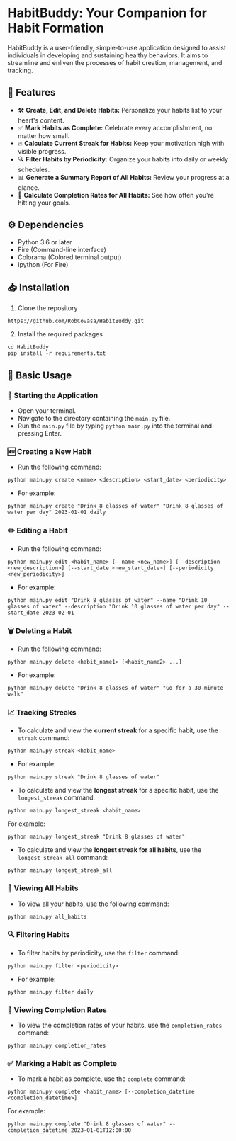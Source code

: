 
# HabitBuddy: Your Companion for Habit Formation

HabitBuddy is a user-friendly, simple-to-use application designed to assist individuals in developing and sustaining healthy behaviors. It aims to streamline and enliven the processes of habit creation, management, and tracking.

## 🎯 Features

-   🛠 **Create, Edit, and Delete Habits:** Personalize your habits list to your heart's content.
-   ✅ **Mark Habits as Complete:** Celebrate every accomplishment, no matter how small.
-   🔥 **Calculate Current Streak for Habits:** Keep your motivation high with visible progress.
-   🔍 **Filter Habits by Periodicity:** Organize your habits into daily or weekly schedules.
-   📊 **Generate a Summary Report of All Habits:** Review your progress at a glance.
-   💯 **Calculate Completion Rates for All Habits:** See how often you're hitting your goals.

## ⚙️ Dependencies

-   Python 3.6 or later
-   Fire (Command-line interface)
-   Colorama (Colored terminal output)
-   ipython (For Fire)

## 📥 Installation

1.  Clone the repository
```
https://github.com/RobCovasa/HabitBuddy.git
```

2.  Install the required packages
```
cd HabitBuddy
pip install -r requirements.txt
```

## 📘 Basic Usage

### 🚀 Starting the Application

-   Open your terminal.
-   Navigate to the directory containing the `main.py` file.
-   Run the `main.py` file by typing `python main.py` into the terminal and pressing Enter.

### 🆕 Creating a New Habit

-   Run the following command:
```
python main.py create <name> <description> <start_date> <periodicity>
```

-   For example:
```
python main.py create "Drink 8 glasses of water" "Drink 8 glasses of water per day" 2023-01-01 daily
```

### ✏️ Editing a Habit

-   Run the following command:
```
python main.py edit <habit_name> [--name <new_name>] [--description <new_description>] [--start_date <new_start_date>] [--periodicity <new_periodicity>]
```

-   For example:
```
python main.py edit "Drink 8 glasses of water" --name "Drink 10 glasses of water" --description "Drink 10 glasses of water per day" --start_date 2023-02-01
```

### 🗑️ Deleting a Habit

-   Run the following command:
```
python main.py delete <habit_name1> [<habit_name2> ...]
```

-   For example:
```
python main.py delete "Drink 8 glasses of water" "Go for a 30-minute walk"
```

### 📈 Tracking Streaks

-   To calculate and view the **current streak** for a specific habit, use the `streak` command:
```
python main.py streak <habit_name>
```
- For example:
```
python main.py streak "Drink 8 glasses of water"
```

-   To calculate and view the **longest streak** for a specific habit, use the `longest_streak` command:

```
python main.py longest_streak <habit_name>
```

For example:
```
python main.py longest_streak "Drink 8 glasses of water"
```

-   To calculate and view the **longest streak for all habits**, use the `longest_streak_all` command:
```
python main.py longest_streak_all
```

### 👀 Viewing All Habits

-   To view all your habits, use the following command:
```
python main.py all_habits
```

### 🔍 Filtering Habits

-   To filter habits by periodicity, use the `filter` command:
```
python main.py filter <periodicity>
```
- For example:
```
python main.py filter daily
```

### 💯 Viewing Completion Rates

-   To view the completion rates of your habits, use the `completion_rates` command:
```
python main.py completion_rates
```

### ✅ Marking a Habit as Complete

-   To mark a habit as complete, use the `complete` command:
```
python main.py complete <habit_name> [--completion_datetime <completion_datetime>]
```
For example:
```
python main.py complete "Drink 8 glasses of water" --completion_datetime 2023-01-01T12:00:00
```